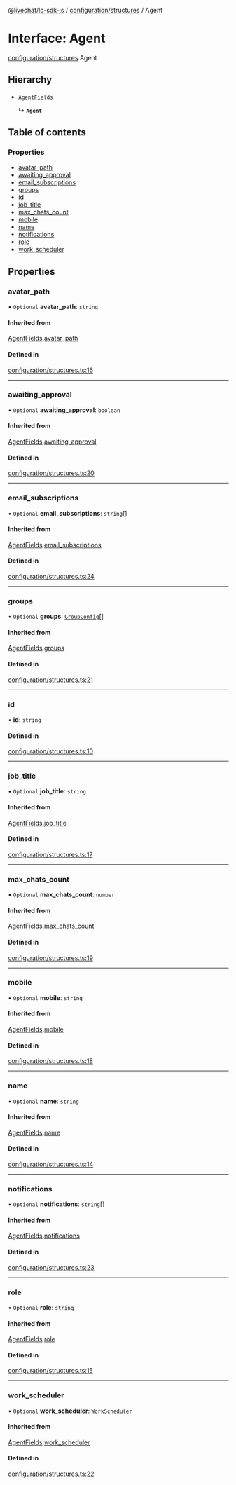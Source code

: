 [@livechat/lc-sdk-js](../README.md) / [configuration/structures](../modules/configuration_structures.md) / Agent

# Interface: Agent

[configuration/structures](../modules/configuration_structures.md).Agent

## Hierarchy

- [`AgentFields`](configuration_structures.AgentFields.md)

  ↳ **`Agent`**

## Table of contents

### Properties

- [avatar\_path](configuration_structures.Agent.md#avatar_path)
- [awaiting\_approval](configuration_structures.Agent.md#awaiting_approval)
- [email\_subscriptions](configuration_structures.Agent.md#email_subscriptions)
- [groups](configuration_structures.Agent.md#groups)
- [id](configuration_structures.Agent.md#id)
- [job\_title](configuration_structures.Agent.md#job_title)
- [max\_chats\_count](configuration_structures.Agent.md#max_chats_count)
- [mobile](configuration_structures.Agent.md#mobile)
- [name](configuration_structures.Agent.md#name)
- [notifications](configuration_structures.Agent.md#notifications)
- [role](configuration_structures.Agent.md#role)
- [work\_scheduler](configuration_structures.Agent.md#work_scheduler)

## Properties

### avatar\_path

• `Optional` **avatar\_path**: `string`

#### Inherited from

[AgentFields](configuration_structures.AgentFields.md).[avatar_path](configuration_structures.AgentFields.md#avatar_path)

#### Defined in

[configuration/structures.ts:16](https://github.com/livechat/lc-sdk-js/blob/11cc290/src/configuration/structures.ts#L16)

___

### awaiting\_approval

• `Optional` **awaiting\_approval**: `boolean`

#### Inherited from

[AgentFields](configuration_structures.AgentFields.md).[awaiting_approval](configuration_structures.AgentFields.md#awaiting_approval)

#### Defined in

[configuration/structures.ts:20](https://github.com/livechat/lc-sdk-js/blob/11cc290/src/configuration/structures.ts#L20)

___

### email\_subscriptions

• `Optional` **email\_subscriptions**: `string`[]

#### Inherited from

[AgentFields](configuration_structures.AgentFields.md).[email_subscriptions](configuration_structures.AgentFields.md#email_subscriptions)

#### Defined in

[configuration/structures.ts:24](https://github.com/livechat/lc-sdk-js/blob/11cc290/src/configuration/structures.ts#L24)

___

### groups

• `Optional` **groups**: [`GroupConfig`](configuration_structures.GroupConfig.md)[]

#### Inherited from

[AgentFields](configuration_structures.AgentFields.md).[groups](configuration_structures.AgentFields.md#groups)

#### Defined in

[configuration/structures.ts:21](https://github.com/livechat/lc-sdk-js/blob/11cc290/src/configuration/structures.ts#L21)

___

### id

• **id**: `string`

#### Defined in

[configuration/structures.ts:10](https://github.com/livechat/lc-sdk-js/blob/11cc290/src/configuration/structures.ts#L10)

___

### job\_title

• `Optional` **job\_title**: `string`

#### Inherited from

[AgentFields](configuration_structures.AgentFields.md).[job_title](configuration_structures.AgentFields.md#job_title)

#### Defined in

[configuration/structures.ts:17](https://github.com/livechat/lc-sdk-js/blob/11cc290/src/configuration/structures.ts#L17)

___

### max\_chats\_count

• `Optional` **max\_chats\_count**: `number`

#### Inherited from

[AgentFields](configuration_structures.AgentFields.md).[max_chats_count](configuration_structures.AgentFields.md#max_chats_count)

#### Defined in

[configuration/structures.ts:19](https://github.com/livechat/lc-sdk-js/blob/11cc290/src/configuration/structures.ts#L19)

___

### mobile

• `Optional` **mobile**: `string`

#### Inherited from

[AgentFields](configuration_structures.AgentFields.md).[mobile](configuration_structures.AgentFields.md#mobile)

#### Defined in

[configuration/structures.ts:18](https://github.com/livechat/lc-sdk-js/blob/11cc290/src/configuration/structures.ts#L18)

___

### name

• `Optional` **name**: `string`

#### Inherited from

[AgentFields](configuration_structures.AgentFields.md).[name](configuration_structures.AgentFields.md#name)

#### Defined in

[configuration/structures.ts:14](https://github.com/livechat/lc-sdk-js/blob/11cc290/src/configuration/structures.ts#L14)

___

### notifications

• `Optional` **notifications**: `string`[]

#### Inherited from

[AgentFields](configuration_structures.AgentFields.md).[notifications](configuration_structures.AgentFields.md#notifications)

#### Defined in

[configuration/structures.ts:23](https://github.com/livechat/lc-sdk-js/blob/11cc290/src/configuration/structures.ts#L23)

___

### role

• `Optional` **role**: `string`

#### Inherited from

[AgentFields](configuration_structures.AgentFields.md).[role](configuration_structures.AgentFields.md#role)

#### Defined in

[configuration/structures.ts:15](https://github.com/livechat/lc-sdk-js/blob/11cc290/src/configuration/structures.ts#L15)

___

### work\_scheduler

• `Optional` **work\_scheduler**: [`WorkScheduler`](configuration_structures.WorkScheduler.md)

#### Inherited from

[AgentFields](configuration_structures.AgentFields.md).[work_scheduler](configuration_structures.AgentFields.md#work_scheduler)

#### Defined in

[configuration/structures.ts:22](https://github.com/livechat/lc-sdk-js/blob/11cc290/src/configuration/structures.ts#L22)
